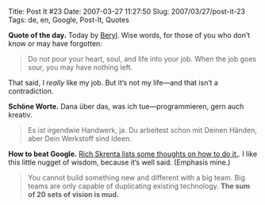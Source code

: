 Title: Post It #23
Date: 2007-03-27 11:27:50
Slug: 2007/03/27/post-it-23
Tags: de, en, Google, Post-It, Quotes


**Quote of the day.** Today by [Beryl][1]. Wise words, for those of you who don’t know or may have forgotten:

> Do not pour your heart, soul, and life into your job. When the job goes
sour, you may have nothing left.

That said, I _really_ like my job. But it’s not my life—and that isn’t a
contradiction.

**Schöne Worte.** Dana über das, was ich tue—programmieren, gern auch kreativ.

> Es ist irgendwie Handwerk, ja. Du arbeitest schon mit Deinen Händen, aber
Dein Werkstoff sind Ideen.

**How to beat Google.** [Rich Skrenta lists some thoughts on how to do it.][2]. I like this little nugget of wisdom, because it’s well said. (Emphasis mine.)

> You cannot build something new and different with a big team. Big teams are
only capable of duplicating existing technology. **The sum of 20 sets of
vision is mud.**

   [1]: http://beryllia.livejournal.com/4723.html
   [2]: http://www.skrenta.com/2007/03/how_to_beat_google_part_1.html
